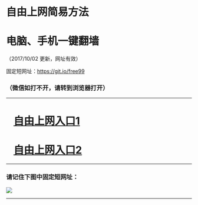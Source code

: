 ﻿# 自由上网简易方法

# 电脑、手机一键翻墙

（2017/10/02 更新，网址有效）

固定短网址：https://git.io/free99

### （微信如打不开，请转到浏览器打开）


***





# &nbsp;&nbsp; <a href="http://ft2486321462.fwtz-zhenx1001.xyz/fwqtz01.html?t=100200114048 " target="_blank">自由上网入口1</a>
# &nbsp;&nbsp; <a href="http://ft2320826410.fw-tzzhen1002.xyz/fwqtz02.html?t=10020017255 " target="_blank">自由上网入口2</a>
***

### 请记住下图中固定短网址：

<img src="https://s3-us-west-2.amazonaws.com/fwq-1001/yjfq-20170905okok.png" /> 


***

